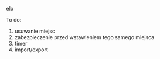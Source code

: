 elo

To do:

1. usuwanie miejsc
2. zabezpieczenie przed wstawieniem tego samego miejsca
3. timer
4. import/export
